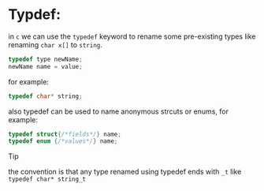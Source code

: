 # Typdef:

in `c` we can use the `typedef` keyword to rename some pre-existing types like renaming `char x[]` to `string`.

```c
typedef type newName;
newName name = value;
```

for example:

```c
typedef char* string;
```

also typedef can be used to name anonymous strcuts or enums, for example:

```c
typedef struct{/*fields*/} name;
typedef enum {/*values*/} name;
```

> [!TIP]
> the convention is that any type renamed using typedef ends with `_t` like `typedef char* string_t`

